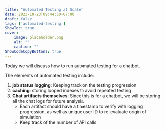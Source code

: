 ```yaml
---
title: "Automated Testing at Scale"
date: 2023-10-23T09:44:50-07:00
draft: false
tags: ['automated-testing']
ShowToc: true
cover:
    image: placeholder.png
    alt: ""
    caption: ""
ShowCodeCopyButtons: true
---
```



Today we will discuss how to run automated testing for a chatbot.

The elements of automated testing include:
1. **job status logging**: Keeping track on the testing progression
2. **caching**: storing looped indexes to avoid repeated testing
3. **Chat artifacts themselves**: Since this is for a chatbot, we will be storing all the chat logs for future analysis.
    - Each artifact should have a timestamp to verify with logging progression, as well as unique user ID to re-evaluate origin of simulation
    - Keep track of the number of API calls
